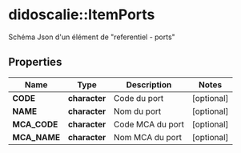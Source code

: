 # didoscalie::ItemPorts

Schéma Json d'un élément de \"referentiel - ports\"

## Properties
Name | Type | Description | Notes
------------ | ------------- | ------------- | -------------
**CODE** | **character** | Code du port | [optional] 
**NAME** | **character** | Nom du port | [optional] 
**MCA_CODE** | **character** | Code MCA du port | [optional] 
**MCA_NAME** | **character** | Nom MCA du port | [optional] 


